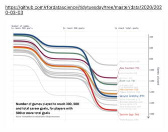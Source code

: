 https://github.com/rfordatascience/tidytuesday/tree/master/data/2020/2020-03-03

![](plots/hockey-bump.png)


